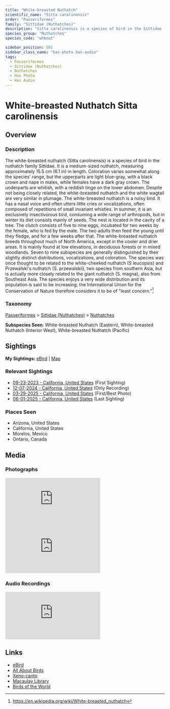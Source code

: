 ```yaml
---
title: "White-breasted Nuthatch"
scientific_name: "Sitta carolinensis"
order: "Passeriformes"
family: "Sittidae (Nuthatches)"
description: "Sitta carolinensis is a species of bird in the Sittidae (Nuthatches) family. It has been observed 19 times. It has been photographed. It has been recorded."
species_group: "Nuthatches"
species_code: "whbnut"

sidebar_position: 501
sidebar_class_name: "has-photo has-audio"
tags: 
  - Passeriformes
  - Sittidae (Nuthatches)
  - Nuthatches
  - Has Photo
  - Has Audio
---
```


# White-breasted Nuthatch <span className='sci_name'>Sitta carolinensis</span>

## Overview

### Description
The white-breasted nuthatch (Sitta carolinensis) is a species of bird in the nuthatch family Sittidae. It is a medium-sized nuthatch, measuring approximately 15.5 cm (6.1 in) in length. Coloration varies somewhat along the species' range, but the upperparts are light blue-gray, with a black crown and nape in males, while females have a dark gray crown. The underparts are whitish, with a reddish tinge on the lower abdomen. Despite not being closely related, the white-breasted nuthatch and the white wagtail are very similar in plumage. The white-breasted nuthatch is a noisy bird. It has a nasal voice and often utters little cries or vocalizations, often composed of repetitions of small invariant whistles. In summer, it is an exclusively insectivorous bird, consuming a wide range of arthropods, but in winter its diet consists mainly of seeds. The nest is located in the cavity of a tree. The clutch consists of five to nine eggs, incubated for two weeks by the female, who is fed by the male. The two adults then feed the young until they fledge, and for a few weeks after that.
The white-breasted nuthatch breeds throughout much of North America, except in the cooler and drier areas. It is mainly found at low elevations, in deciduous forests or in mixed woodlands. Seven to nine subspecies are generally distinguished by their slightly distinct distributions, vocalizations, and coloration. The species was once thought to be related to the white-cheeked nuthatch (S  leucopsis) and Przewalski's nuthatch (S. przewalskii), two species from southern Asia, but is actually more closely related to the giant nuthatch (S. magna), also from Southeast Asia. The species enjoys a very wide distribution and its population is said to be increasing; the International Union for the Conservation of Nature therefore considers it to be of "least concern."[^1]

[^1]: https://en.wikipedia.org/wiki/White-breasted_nuthatch

### Taxonomy
[Passeriformes](/tags/passeriformes) > [Sittidae (Nuthatches)](/tags/sittidae-nuthatches) > [Nuthatches](/tags/nuthatches)

**Subspecies Seen**: White-breasted Nuthatch (Eastern), White-breasted Nuthatch (Interior West), White-breasted Nuthatch (Pacific)


## Sightings

**My Sightings:** [eBird](https://ebird.org/lifelist?r=world&time=life&spp=whbnut) | [Map](/map?species_code=whbnut)

### Relevant Sightings

* [09-23-2023 - California, United States](https://ebird.org/checklist/S150584251) (First Sighting)
* [12-07-2024 - California, United States](https://ebird.org/checklist/S204701057) (Only Recording)
* [03-29-2025 - California, United States](https://ebird.org/checklist/S221633632) (First/Best Photo)
* [06-01-2025 - California, United States](https://ebird.org/checklist/S245649846) (Last Sighting)

### Places Seen

* Arizona, United States
* California, United States
* Morelos, Mexico
* Ontario, Canada



## Media
### Photographs
<iframe className="photo_iframe horizontal" src="https://macaulaylibrary.org/asset/632869317/embed" frameBorder="0" allowFullScreen></iframe>
<iframe className="photo_iframe horizontal" src="https://macaulaylibrary.org/asset/636974655/embed" frameBorder="0" allowFullScreen></iframe>

### Audio Recordings
<iframe className="audio_iframe" src="https://macaulaylibrary.org/asset/627219259/embed" frameBorder="0" allowFullScreen></iframe>

## Links
* [eBird](https://ebird.org/species/whbnut) 
* [All About Birds](https://www.allaboutbirds.org/guide/whbnut) 
* [Xeno-canto](https://www.xeno-canto.org/species/sitta-carolinensis) 
* [Macaulay Library](https://search.macaulaylibrary.org/catalog?taxonCode=whbnut&sort=rating_rank_desc)
* [Birds of the World](https://birdsoftheworld.org/bow/species/whbnut)
